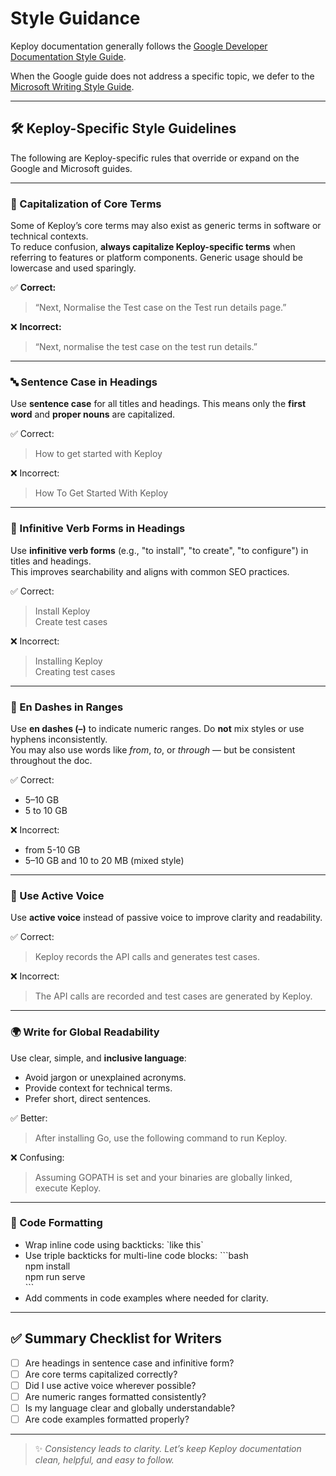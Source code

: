 # Style Guidance

Keploy documentation generally follows the [Google Developer Documentation Style Guide](https://developers.google.com/style).  

When the Google guide does not address a specific topic, we defer to the [Microsoft Writing Style Guide](https://docs.microsoft.com/en-us/style-guide/welcome/).

---

## 🛠️ Keploy-Specific Style Guidelines

The following are Keploy-specific rules that override or expand on the Google and Microsoft guides.

---

### 📌 Capitalization of Core Terms

Some of Keploy’s core terms may also exist as generic terms in software or technical contexts.  
To reduce confusion, **always capitalize Keploy-specific terms** when referring to features or platform components. Generic usage should be lowercase and used sparingly.

✅ **Correct:**  
> “Next, Normalise the Test case on the Test run details page.”

❌ **Incorrect:**  
> “Next, normalise the test case on the test run details.”

---

### 🔤 Sentence Case in Headings

Use **sentence case** for all titles and headings. This means only the **first word** and **proper nouns** are capitalized.

✅ Correct:
> How to get started with Keploy

❌ Incorrect:
> How To Get Started With Keploy

---

### 🧾 Infinitive Verb Forms in Headings

Use **infinitive verb forms** (e.g., "to install", "to create", "to configure") in titles and headings.  
This improves searchability and aligns with common SEO practices.

✅ Correct:
> Install Keploy  
> Create test cases

❌ Incorrect:
> Installing Keploy  
> Creating test cases

---

### 🧮 En Dashes in Ranges

Use **en dashes (–)** to indicate numeric ranges. Do **not** mix styles or use hyphens inconsistently.  
You may also use words like *from*, *to*, or *through* — but be consistent throughout the doc.

✅ Correct:
- 5–10 GB
- 5 to 10 GB

❌ Incorrect:
- from 5-10 GB
- 5–10 GB and 10 to 20 MB (mixed style)

---

### 🧠 Use Active Voice

Use **active voice** instead of passive voice to improve clarity and readability.

✅ Correct:
> Keploy records the API calls and generates test cases.

❌ Incorrect:
> The API calls are recorded and test cases are generated by Keploy.

---

### 🌍 Write for Global Readability

Use clear, simple, and **inclusive language**:
- Avoid jargon or unexplained acronyms.
- Provide context for technical terms.
- Prefer short, direct sentences.

✅ Better:
> After installing Go, use the following command to run Keploy.

❌ Confusing:
> Assuming GOPATH is set and your binaries are globally linked, execute Keploy.

---

### 🔧 Code Formatting

- Wrap inline code using backticks: \`like this\`
- Use triple backticks for multi-line code blocks:
    \`\`\`bash  
    npm install  
    npm run serve  
    \`\`\`
- Add comments in code examples where needed for clarity.

---

## ✅ Summary Checklist for Writers

- [ ] Are headings in sentence case and infinitive form?
- [ ] Are core terms capitalized correctly?
- [ ] Did I use active voice wherever possible?
- [ ] Are numeric ranges formatted consistently?
- [ ] Is my language clear and globally understandable?
- [ ] Are code examples formatted properly?

---

> ✨ _Consistency leads to clarity. Let’s keep Keploy documentation clean, helpful, and easy to follow._

